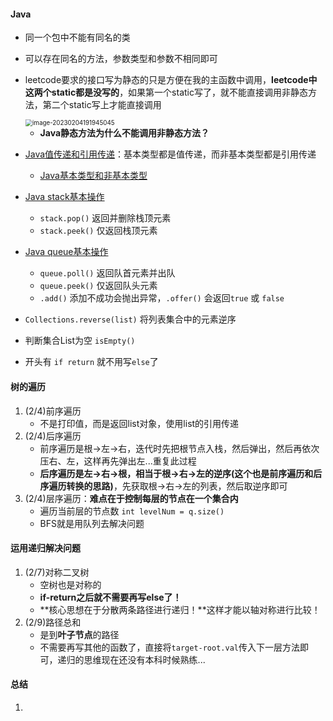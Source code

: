 #### Java

- 同一个包中不能有同名的类

- 可以存在同名的方法，参数类型和参数不相同即可

- leetcode要求的接口写为静态的只是方便在我的主函数中调用，**leetcode中这两个static都是没写的**，如果第一个static写了，就不能直接调用非静态方法，第二个static写上才能直接调用

  <img src="/Users/leizhenhao/Library/Application Support/typora-user-images/image-20230204191945045.png" alt="image-20230204191945045" style="zoom:70%;" />

  - **Java静态方法为什么不能调用非静态方法？**

- [Java值传递和引用传递](https://blog.csdn.net/shijiujiu33/article/details/123190900)：基本类型都是值传递，而非基本类型都是引用传递

  - [Java基本类型和非基本类型](https://www.imooc.com/article/286990)

- [Java stack基本操作](https://blog.csdn.net/Sueko/article/details/123263142)

  - `stack.pop()` 返回并删除栈顶元素
  - `stack.peek()` 仅返回栈顶元素

- [Java queue基本操作](https://blog.csdn.net/Living_Amethyst/article/details/125386843)

  - `queue.poll()` 返回队首元素并出队
  - `queue.peek()` 仅返回队头元素
  - `.add()` 添加不成功会抛出异常，`.offer()` 会返回`true` 或 `false`

- `Collections.reverse(list)` 将列表集合中的元素逆序

- 判断集合List为空 `isEmpty()`

- 开头有 `if return` 就不用写`else`了

#### 树的遍历

1. (2/4)前序遍历
   - 不是打印值，而是返回list对象，使用list的引用传递
2. (2/4)后序遍历
   - 前序遍历是根->左->右，迭代时先把根节点入栈，然后弹出，然后再依次压右、左，这样再先弹出左...重复此过程
   - **后序遍历是左->右->根，相当于根->右->左的逆序(这个也是前序遍历和后序遍历转换的思路)**，先获取根->右->左的列表，然后取逆序即可
3. (2/4)层序遍历：**难点在于控制每层的节点在一个集合内**
   - 遍历当前层的节点数 `int levelNum = q.size()`
   - BFS就是用队列去解决问题

#### 运用递归解决问题

1. (2/7)对称二叉树
   - 空树也是对称的
   - **if-return之后就不需要再写else了！**
   - **核心思想在于分散两条路径进行递归！**这样才能以轴对称进行比较！
2. (2/9)路径总和
   - 是到**叶子节点**的路径
   - 不需要再写其他的函数了，直接将`target-root.val`传入下一层方法即可，递归的思维现在还没有本科时候熟练...

#### 总结

1. 















